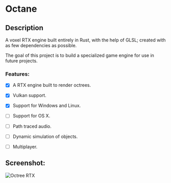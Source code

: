 # Octane

## Description

A voxel RTX engine built entirely in Rust, with the help of GLSL; created with as few dependencies as possible.

The goal of this project is to build a specialized game engine for use in future projects.

### Features:

- [x] A RTX engine built to render octrees.
- [x] Vulkan support.
- [x] Support for Windows and Linux.
- [ ] Support for OS X.
- [ ] Path traced audio.
- [ ] Dynamic simulation of objects.
- [ ] Multiplayer.


## Screenshot:
![Octree RTX](https://i.imgur.com/DrViInUl.png)
